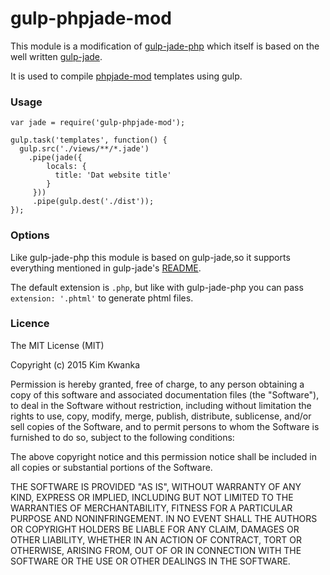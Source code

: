 
gulp-phpjade-mod
=============


This module is a modification of [gulp-jade-php](https://travis-ci.org/oroce/gulp-jade-php) which itself
is based on the well written [gulp-jade](https://github.com/phated/gulp-jade).

It is used to compile [phpjade-mod](https://github.com/kimkwanka/phpjade-mod) templates using gulp.

### Usage

    var jade = require('gulp-phpjade-mod');

    gulp.task('templates', function() {
      gulp.src('./views/**/*.jade')
        .pipe(jade({
            locals: {
              title: 'Dat website title'
            }
         }))
         .pipe(gulp.dest('./dist'));
    });

### Options

Like gulp-jade-php this module is based on gulp-jade,so it supports everything mentioned in gulp-jade's [README](https://github.com/phated/gulp-jade#options).

The default extension is `.php`, but like with gulp-jade-php you can pass `extension: '.phtml'` to generate phtml files.

### Licence

The MIT License (MIT)

Copyright (c) 2015 Kim Kwanka

Permission is hereby granted, free of charge, to any person obtaining a copy
of this software and associated documentation files (the "Software"), to deal
in the Software without restriction, including without limitation the rights
to use, copy, modify, merge, publish, distribute, sublicense, and/or sell
copies of the Software, and to permit persons to whom the Software is
furnished to do so, subject to the following conditions:

The above copyright notice and this permission notice shall be included in all
copies or substantial portions of the Software.

THE SOFTWARE IS PROVIDED "AS IS", WITHOUT WARRANTY OF ANY KIND, EXPRESS OR
IMPLIED, INCLUDING BUT NOT LIMITED TO THE WARRANTIES OF MERCHANTABILITY,
FITNESS FOR A PARTICULAR PURPOSE AND NONINFRINGEMENT. IN NO EVENT SHALL THE
AUTHORS OR COPYRIGHT HOLDERS BE LIABLE FOR ANY CLAIM, DAMAGES OR OTHER
LIABILITY, WHETHER IN AN ACTION OF CONTRACT, TORT OR OTHERWISE, ARISING FROM,
OUT OF OR IN CONNECTION WITH THE SOFTWARE OR THE USE OR OTHER DEALINGS IN THE
SOFTWARE.
